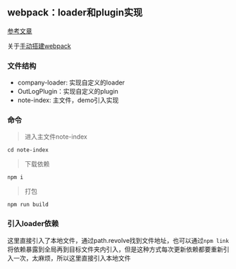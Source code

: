 <!--
 * @Author: bill Lin_k_Bill@163.com
 * @Date: 2022-12-18 14:39:05
 * @LastEditors: bill Lin_k_Bill@163.com
 * @LastEditTime: 2022-12-18 16:00:57
 * @FilePath: /webpack-loader-note/README.md
 * @Description: 这是默认设置,请设置`customMade`, 打开koroFileHeader查看配置 进行设置: https://github.com/OBKoro1/koro1FileHeader/wiki/%E9%85%8D%E7%BD%AE
-->
## webpack：loader和plugin实现

[参考文章](https://juejin.cn/post/6976052326947618853#heading-13)

关于[手动搭建webpack](https://github.com/Bill70058/webpack-note)

### 文件结构
- company-loader: 实现自定义的loader
- OutLogPlugin：实现自定义的plugin
- note-index: 主文件，demo引入实现

### 命令
> 进入主文件note-index

``cd note-index``
> 下载依赖

``npm i ``
> 打包

``npm run build``

### 引入loader依赖

这里直接引入了本地文件，通过path.revolve找到文件地址，也可以通过``npm link``将依赖暴露到全局再到目标文件夹内引入，但是这种方式每次更新依赖都要重新引入一次，太麻烦，所以这里直接引入本地文件